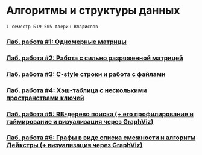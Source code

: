 # Алгоритмы и структуры данных
	1 семестр Б19-505 Аверин Владислав
 ### [Лаб. работа #1: Одномерные матрицы](https://github.com/Infernalum/ASOD_S01.EP01/tree/master/lab1)
 ### [Лаб. работа #2: Работа с сильно разряженной матрицей](https://github.com/Infernalum/ASOD_S01.EP01/tree/master/lab2)
 ### [Лаб. работа #3: C-style строки и работа с файлами](https://github.com/Infernalum/ASOD_S01.EP01/tree/master/lab3)
 ### [Лаб. работа #4: Хэш-таблица с несколькими пространствами ключей](https://github.com/Infernalum/ASOD_S01.EP01/tree/master/lab4)
 ### [Лаб. работа #5: RB-дерево поиска (+ его профилирование и таймирование и визуализация через GraphViz)](https://github.com/Infernalum/ASOD_S01.EP01/tree/master/lab5)
 ### [Лаб. работа #6: Графы в виде списка смежности и алгоритм Дейкстры (+ визуализация через GraphViz)](https://github.com/Infernalum/ASOD_S01.EP01/tree/master/lab6)
